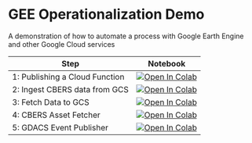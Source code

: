 # GEE Operationalization Demo

A demonstration of how to automate a process with Google Earth Engine and other Google Cloud services

| Step | Notebook |
|------|----------|
| 1: Publishing a Cloud Function | [![Open In Colab](https://colab.research.google.com/assets/colab-badge.svg)](https://colab.research.google.com/github/VorGeo/gee_operationalization_demo/blob/main/notebooks/01_Publishing_a_Cloud_Function.ipynb)
| 2: Ingest CBERS data from GCS | [![Open In Colab](https://colab.research.google.com/assets/colab-badge.svg)](https://colab.research.google.com/github/VorGeo/gee_operationalization_demo/blob/main/notebooks/02_Ingest_CBERS.ipynb) |
| 3: Fetch Data to GCS | [![Open In Colab](https://colab.research.google.com/assets/colab-badge.svg)](https://colab.research.google.com/github/VorGeo/gee_operationalization_demo/blob/main/notebooks/03_Fetch_Data_to_GCS.ipynb) |
| 4: CBERS Asset Fetcher | [![Open In Colab](https://colab.research.google.com/assets/colab-badge.svg)](https://colab.research.google.com/github/VorGeo/gee_operationalization_demo/blob/main/notebooks/04_CBERS_Asset_Fetcher.ipynb) |
| 5: GDACS Event Publisher | [![Open In Colab](https://colab.research.google.com/assets/colab-badge.svg)](https://colab.research.google.com/github/VorGeo/gee_operationalization_demo/blob/main/notebooks/05_GDACS_Event_Publisher.ipynb) |
